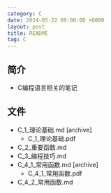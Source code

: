 ```yaml
---
category: C
date: 2024-05-22 09:00:00 +0800
layout: post
title: README
tag: C
---
```

## 简介

+ C编程语言相关的笔记

## 文件

+ C_1_理论基础.md [archive]
  + C_1_理论基础.pdf
+ C_2_重要函数.md
+ C_3_编程技巧.md
+ C_4_1_常用函数.md [archive]
  + C_4_1_常用函数.pdf
+ C_4_2_常用函数.md